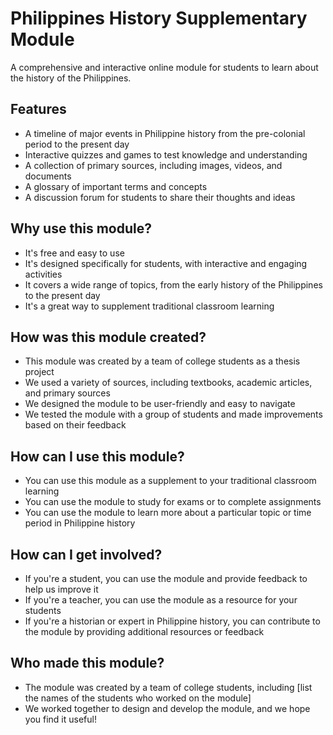 # Philippines History Supplementary Module

A comprehensive and interactive online module for students to learn about the history of the Philippines.

## Features

* A timeline of major events in Philippine history from the pre-colonial period to the present day
* Interactive quizzes and games to test knowledge and understanding
* A collection of primary sources, including images, videos, and documents
* A glossary of important terms and concepts
* A discussion forum for students to share their thoughts and ideas

## Why use this module?

* It's free and easy to use
* It's designed specifically for students, with interactive and engaging activities
* It covers a wide range of topics, from the early history of the Philippines to the present day
* It's a great way to supplement traditional classroom learning

## How was this module created?

* This module was created by a team of college students as a thesis project
* We used a variety of sources, including textbooks, academic articles, and primary sources
* We designed the module to be user-friendly and easy to navigate
* We tested the module with a group of students and made improvements based on their feedback

## How can I use this module?

* You can use this module as a supplement to your traditional classroom learning
* You can use the module to study for exams or to complete assignments
* You can use the module to learn more about a particular topic or time period in Philippine history

## How can I get involved?

* If you're a student, you can use the module and provide feedback to help us improve it
* If you're a teacher, you can use the module as a resource for your students
* If you're a historian or expert in Philippine history, you can contribute to the module by providing additional resources or feedback

## Who made this module?

* The module was created by a team of college students, including [list the names of the students who worked on the module]
* We worked together to design and develop the module, and we hope you find it useful!
